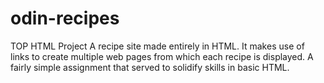 # odin-recipes
TOP HTML Project
A recipe site made entirely in HTML. It makes use of links to create multiple web pages from which each recipe is displayed. A fairly simple assignment that served to solidify skills in basic HTML.